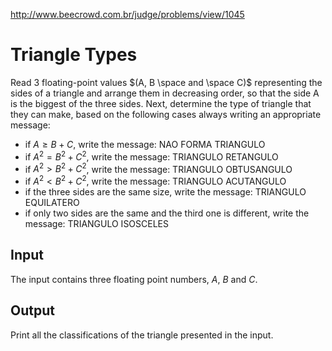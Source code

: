 http://www.beecrowd.com.br/judge/problems/view/1045

# Triangle Types

Read 3 floating-point values $(A, B \space and \space C)$ representing the
sides of a triangle and arrange them in decreasing order, so that the side A
is the biggest of the three sides. Next, determine the type of triangle that
they can make, based on the following cases always writing an appropriate
message:

- if $A \geq B + C$, write the message: NAO FORMA TRIANGULO
- if $A^2 = B^2 + C^2$, write the message: TRIANGULO RETANGULO
- if $A^2 \gt B^2 + C^2$, write the message: TRIANGULO OBTUSANGULO
- if $A^2 \lt B^2 + C^2$, write the message: TRIANGULO ACUTANGULO
- if the three sides are the same size, write the message: TRIANGULO
  EQUILATERO
- if only two sides are the same and the third one is different, write the
message: TRIANGULO ISOSCELES

## Input

The input contains three floating point numbers, $A$, $B$ and $C$.

## Output

Print all the classifications of the triangle presented in the input.
